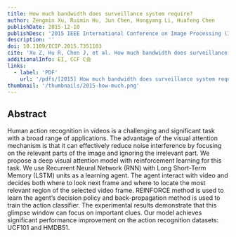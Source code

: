 ```yaml
---
title: How much bandwidth does surveillance system require?
author: Zengmin Xu, Ruimin Hu, Jun Chen, Hongyang Li, Huafeng Chen
publishDate: 2015-12-10
publishDesc: '2015 IEEE International Conference on Image Processing (ICIP)'
description: ''
doi: 10.1109/ICIP.2015.7351103
cite: 'Xu Z, Hu R, Chen J, et al. How much bandwidth does surveillance system require?[C]//2015 IEEE International Conference on Image Processing (ICIP). IEEE, 2015: 1762-1766.'
additionalInfo: EI, CCF C会
links:
  - label: 'PDF'
    url: '/pdfs/[2015] How much bandwidth does surveillance system require.pdf'
thumbnail: '/thumbnails/2015-how-much.png'
---
```


## Abstract

Human action recognition in videos is a challenging and significant task with a broad range of applications. The advantage of the visual attention mechanism is that it can effectively reduce noise interference by focusing on the relevant parts of the image and ignoring the irrelevant part. We propose a deep visual attention model with reinforcement learning for this task. We use Recurrent Neural Network (RNN) with Long Short-Term Memory (LSTM) units as a learning agent. The agent interact with video and decides both where to look next frame and where to locate the most relevant region of the selected video frame. REINFORCE method is used to learn the agent’s decision policy and back-propagation method is used to train the action classifier. The experimental results demonstrate that this glimpse window can focus on important clues. Our model achieves significant performance improvement on the action recognition datasets: UCF101 and HMDB51.
